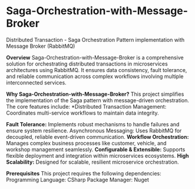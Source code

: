 # Saga-Orchestration-with-Message-Broker
Distributed Transaction - Saga Orchestration Pattern implementation with Message Broker (RabbitMQ)


**Overview**
Saga-Orchestration-with-Message-Broker is a comprehensive solution for orchestrating distributed
transactions in microservices architectures using RabbitMQ. It ensures data consistency, fault tolerance,
and reliable communication across complex workflows involving multiple interconnected services.


**Why Saga-Orchestration-with-Message-Broker?**
This project simplifies the implementation of the Saga pattern with message-driven orchestration. The
core features include:
*Distributed Transaction Management: Coordinates multi-service workflows to maintain data
integrity.


**Fault Tolerance:** Implements robust mechanisms to handle failures and ensure system resilience.
Asynchronous Messaging: Uses RabbitMQ for decoupled, reliable event-driven communication.
**Workflow Orchestration:** Manages complex business processes like customer, vehicle, and
workshop management seamlessly.
**Configurable & Extensible:** Supports flexible deployment and integration within microservices
ecosystems.
**High Scalability:** Designed for scalable, resilient microservice orchestration.


**Prerequisites**
This project requires the following dependencies:
Programming Language: CSharp
Package Manager: Nuget
